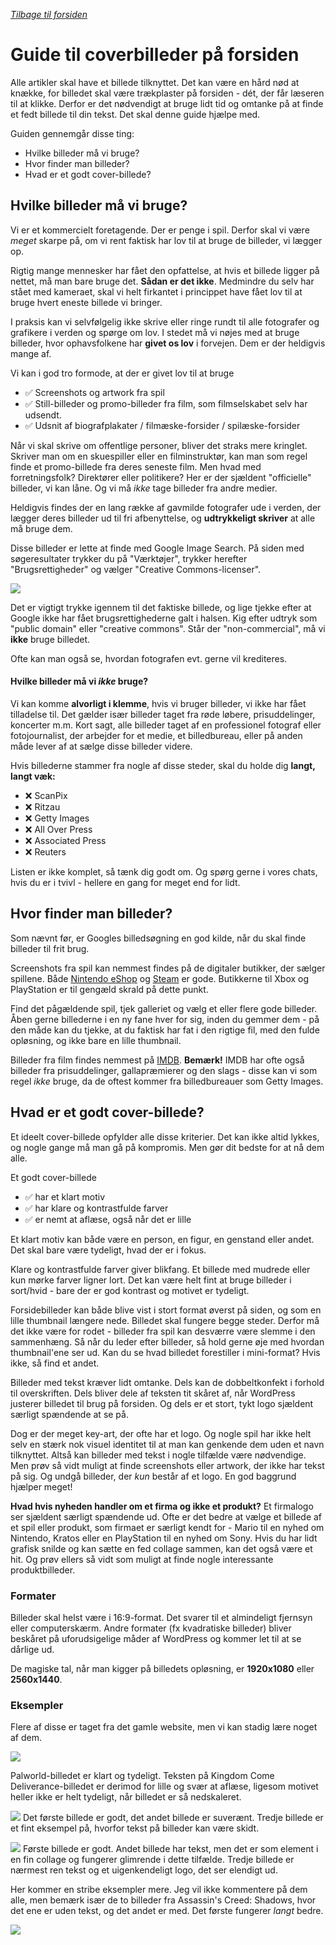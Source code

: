 *[Tilbage til forsiden](index.html)*  

# Guide til coverbilleder på forsiden

Alle artikler skal have et billede tilknyttet. Det kan være en hård nød at knække, for billedet skal være trækplaster på forsiden - dét, der får læseren til at klikke. Derfor er det nødvendigt at bruge lidt tid og omtanke på at finde et fedt billede til din tekst. Det skal denne guide hjælpe med.  

Guiden gennemgår disse ting:  

- Hvilke billeder må vi bruge?
- Hvor finder man billeder?
- Hvad er et godt cover-billede?

## Hvilke billeder må vi bruge?
Vi er et kommercielt foretagende. Der er penge i spil. Derfor skal vi være *meget* skarpe på, om vi rent faktisk har lov til at bruge de billeder, vi lægger op.  

Rigtig mange mennesker har fået den opfattelse, at hvis et billede ligger på nettet, må man bare bruge det. **Sådan er det ikke**. Medmindre du selv har stået med kameraet, skal vi helt firkantet i princippet have fået lov til at bruge hvert eneste billede vi bringer.  

I praksis kan vi selvfølgelig ikke skrive eller ringe rundt til alle fotografer og grafikere i verden og spørge om lov. I stedet må vi nøjes med at bruge billeder, hvor ophavsfolkene har **givet os lov** i forvejen. Dem er der heldigvis mange af.  

Vi kan i god tro formode, at der er givet lov til at bruge

- ✅ Screenshots og artwork fra spil
- ✅ Still-billeder og promo-billeder fra film, som filmselskabet selv har udsendt.
- ✅ Udsnit af biografplakater / filmæske-forsider / spilæske-forsider

Når vi skal skrive om offentlige personer, bliver det straks mere kringlet. Skriver man om en skuespiller eller en filminstruktør, kan man som regel finde et promo-billede fra deres seneste film. Men hvad med forretningsfolk? Direktører eller politikere? Her er der sjældent "officielle" billeder, vi kan låne. Og vi må *ikke* tage billeder fra andre medier.  

Heldigvis findes der en lang række af gavmilde fotografer ude i verden, der lægger deres billeder ud til fri afbenyttelse, og **udtrykkeligt skriver** at alle må bruge dem.  

Disse billeder er lette at finde med Google Image Search. På siden med søgeresultater trykker du på "Værktøjer", trykker herefter "Brugsrettigheder" og vælger "Creative Commons-licenser".  

![](./assets/google-image-frie-billeder.png)

Det er vigtigt trykke igennem til det faktiske billede, og lige tjekke efter at Google ikke har fået brugsrettighederne galt i halsen. Kig efter udtryk som "public domain" eller "creative commons". Står der "non-commercial", må vi **ikke** bruge billedet.  

Ofte kan man også se, hvordan fotografen evt. gerne vil krediteres.  

#### Hvilke billeder må vi *ikke* bruge?

Vi kan komme **alvorligt i klemme**, hvis vi bruger billeder, vi ikke har fået tilladelse til. Det gælder især billeder taget fra røde løbere, prisuddelinger, koncerter m.m. Kort sagt, alle billeder taget af en professionel fotograf eller fotojournalist, der arbejder for et medie, et billedbureau, eller på anden måde lever af at sælge disse billeder videre.  

Hvis billederne stammer fra nogle af disse steder, skal du holde dig **langt, langt væk:**  

- ❌ ScanPix
- ❌ Ritzau
- ❌ Getty Images
- ❌ All Over Press
- ❌ Associated Press
- ❌ Reuters

Listen er ikke komplet, så tænk dig godt om. Og spørg gerne i vores chats, hvis du er i tvivl - hellere en gang for meget end for lidt.  
## Hvor finder man billeder?

Som nævnt før, er Googles billedsøgning en god kilde, når du skal finde billeder til frit brug.  

Screenshots fra spil kan nemmest findes på de digitaler butikker, der sælger spillene. Både  [Nintendo eShop](https://www.nintendo.com/en-gb/Nintendo-eShop/Nintendo-eShop-1806894.html?red_source=eshop.nintendo.co.uk&redirect=true) og [Steam](https://store.steampowered.com/) er gode. Butikkerne til Xbox og PlayStation er til gengæld skrald på dette punkt.  

Find det pågældende spil, tjek galleriet og vælg et eller flere gode billeder. Åben gerne billederne i en ny fane hver for sig, inden du gemmer dem - på den måde kan du tjekke, at du faktisk har fat i den rigtige fil, med den fulde opløsning, og ikke bare en lille thumbnail.  

Billeder fra film findes nemmest på [IMDB](https://www.imdb.com/). **Bemærk!** IMDB har ofte også billeder fra prisuddelinger, gallapræmierer og den slags - disse kan vi som regel *ikke* bruge, da de oftest kommer fra billedbureauer som Getty Images.  

## Hvad er et godt cover-billede?
Et ideelt cover-billede opfylder alle disse kriterier. Det kan ikke altid lykkes, og nogle gange må man gå på kompromis. Men gør dit bedste for at nå dem alle.  

Et godt cover-billede 

- ✅ har et klart motiv
- ✅ har klare og kontrastfulde farver
- ✅ er nemt at aflæse, også når det er lille

Et klart motiv kan både være en person, en figur, en genstand eller andet. Det skal bare være tydeligt, hvad der er i fokus.  

Klare og kontrastfulde farver giver blikfang. Et billede med mudrede eller kun mørke farver ligner lort. Det kan være helt fint at bruge billeder i sort/hvid - bare der er god kontrast og motivet er tydeligt.  

Forsidebilleder kan både blive vist i stort format øverst på siden, og som en lille thumbnail længere nede. Billedet skal fungere begge steder. Derfor må det ikke være for rodet - billeder fra spil kan desværre være slemme i den sammenhæng. Så når du leder efter billeder, så hold gerne øje med hvordan thumbnail'ene ser ud. Kan du se hvad billedet forestiller i mini-format? Hvis ikke, så find et andet.  

Billeder med tekst kræver lidt omtanke. Dels kan de dobbeltkonfekt i forhold til overskriften. Dels bliver dele af teksten tit skåret af, når WordPress justerer billedet til brug på forsiden. Og dels er et stort, tykt logo sjældent særligt spændende at se på.

Dog er der meget key-art, der ofte har et logo. Og nogle spil har ikke helt selv en stærk nok visuel identitet til at man kan genkende dem uden et navn tilknyttet. Altså kan billeder med tekst i nogle tilfælde være nødvendige. Men prøv så vidt muligt at finde screenshots eller artwork, der ikke har tekst på sig. Og undgå billeder, der *kun* består af et logo. En god baggrund hjælper meget!

**Hvad hvis nyheden handler om et firma og ikke et produkt?** Et firmalogo ser sjældent særligt spændende ud. Ofte er det bedre at vælge et billede af et spil eller produkt, som firmaet er særligt kendt for - Mario til en nyhed om Nintendo, Kratos eller en PlayStation til en nyhed om Sony. Hvis du har lidt grafisk snilde og kan sætte en fed collage sammen, kan det også være et hit. Og prøv ellers så vidt som muligt at finde nogle interessante produktbilleder.  

### Formater
Billeder skal helst være i 16:9-format. Det svarer til et almindeligt fjernsyn eller computerskærm. Andre formater (fx kvadratiske billeder) bliver beskåret på uforudsigelige måder af WordPress og kommer let til at se dårlige ud. 

De magiske tal, når man kigger på billedets opløsning, er **1920x1080** eller **2560x1440**. 

### Eksempler
Flere af disse er taget fra det gamle website, men vi kan stadig lære noget af dem.

![](./assets/billedeksempler4.png)

Palworld-billedet er klart og tydeligt. Teksten på Kingdom Come Deliverance-billedet er derimod for lille og svær at aflæse, ligesom motivet heller ikke er helt tydeligt, når billedet er så nedskaleret.

![](./assets/billedeksempler1.png)
Det første billede er godt, det andet billede er suverænt. Tredje billede er et fint eksempel på, hvorfor tekst på billeder kan være skidt.  

![](./assets/billedeksempler2.png)
Første billede er godt. Andet billede har tekst, men det er som element i en fin collage og fungerer glimrende i dette tilfælde. Tredje billede er nærmest ren tekst og et uigenkendeligt logo, det ser elendigt ud.  

Her kommer en stribe eksempler mere. Jeg vil ikke kommentere på dem alle, men bemærk især de to billeder fra Assassin's Creed: Shadows, hvor det ene er uden tekst, og det andet er med. Det første fungerer *langt* bedre.  

![](./assets/billedeksempler3.png)